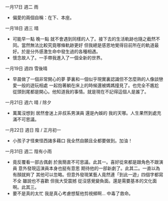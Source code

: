 一月17日 週二 雨
- 偏愛的兩個自稱：在下、本座。

一月18日 週三 晴
- 可能早一點 晚一點 就不會遇到同樣的人了。接下去的生活軌跡也隨之截然不同。當然無法比較究竟哪條軌跡更好 但我總是感恩地覺得目前所在的軌道最好。於是分外感激生命中發生過的各種相遇。
- 懷念故人了。一手帶我進入了一個全新的世界。

一月19日 週四 雪後晴
- 早晨做了一個非常開心的夢 夢裏和一個似乎現實裏認識但不怎麼熟的人像談戀愛一般的遊玩相處 一起抱著躺在床上的時候還被媽媽撞見了。也完全不尷尬 從頭到尾都是開心。他知道我的事情。就是現在不記得這個人是誰了。

一月21日 週六 晴 / 除夕
- 萬萬沒想到 居然會迷上非叔系男演員 還是內娛的 我的天哪。人生果然到處充滿不可思議。

一月22日 週日 陰 / 正月初一
- 小孩子才怪東怪西諸多藉口 我全然自願且全都要做到。加油！

一月31日 週二 陰有小雨
- 竟反覆看一部古偶劇 於我簡直不可思議。此其一。喜好從來都是跟角色不跟演員 意外發現這演員本身也挺有意思 期待他的一部新劇了。此其二。一直以為有顏就夠了 其他可以忽略。但意外發現某藝人竟然連「到此一遊」四個字都寫不全 雖說也不喜歡 但我大受震撼 從沒感覺變負面。還是需要基本的文化面啊。此其三。
- 要不是真的太忙 我是真心考慮想幫他剪視頻啊... 中毒了救命。
